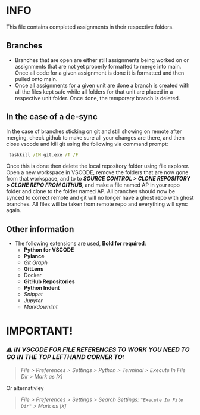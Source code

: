 # INFO

This file contains completed assignments in their respective folders.

## Branches

- Branches that are open are either still assignments being worked on or assignments that are not yet properly formatted to merge into main. Once all code for a given assignment is done it is formatted and then pulled onto main.
- Once all assignments for a given unit are done a branch is created with all the files kept safe while all folders for that unit are placed in a respective unit folder. Once done, the temporary branch is deleted.

## In the case of a de-sync

In the case of branches sticking on git and still showing on remote after merging, check github to make sure all your changes are there, and then close vscode and kill git using the following via command prompt:

```cmd
 taskkill /IM git.exe /T /F 
```

Once this is done then delete the local repository folder using file explorer. Open a new workspace in VSCODE, remove the folders that are now gone from that workspace, and to to ***SOURCE CONTROL > CLONE REPOSITORY > CLONE REPO FROM GITHUB***, and make a file named AP in your repo folder and clone to the folder named AP. All branches should now be synced to correct remote and git will no longer have a ghost repo with ghost branches. All files will be taken from remote repo and everything will sync again.

## Other information

- The following extensions are used, **Bold for required**:
  - **Python for VSCODE**
  - **Pylance**
  - *Git Graph*
  - **GitLens**
  - Docker
  - **GitHub Repositories**
  - **Python Indent**
  - *Snippet*
  - *Jupyter*
  - *Markdownlint*

# IMPORTANT!

### ***⚠ IN VSCODE FOR FILE REFERENCES TO WORK YOU NEED TO GO IN THE TOP LEFTHAND CORNER TO:***

> *File > Preferences > Settings > Python > Terminal > Execute In File Dir > Mark as [`X`]*

Or alternativley

> *File > Preferences > Settings > Search Settings: `"Execute In File Dir"` > Mark as [`X`]*